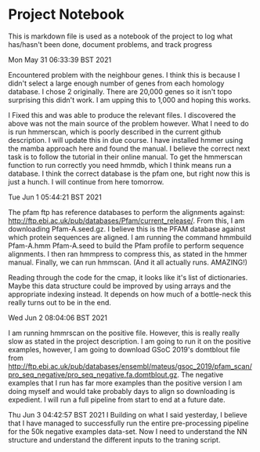 # Project Notebook

This is markdown file is used as a notebook of the project to log what has/hasn't been done, document problems, and track progress

Mon May 31 06:33:39 BST 2021

Encountered problem with the neighbour genes. I think this is because I didn't select a large enough number of genes from each homology database. I chose 2 originally. There are 20,000 genes so it isn't topo surprising this didn't work. I am upping this to 1,000 and hoping this works.

I Fixed this and was able to produce the relevant files. I discovered the above was not the main source of the problem however. What I need to do is run hmmerscan, which is poorly described in the current github description. I will update this in due course. I have installed hmmer using the mamba approach here and found the manual. I believe the correct next task is to follow the tutorial in their online manual. To get the hmmerscan function to run correctly you need hmmdb, which I think means run a database. I think the correct database is the pfam one, but right now this is just a hunch. I will continue from here tomorrow.

Tue Jun  1 05:44:21 BST 2021

The pfam ftp has reference databases to perform the alignments against: http://ftp.ebi.ac.uk/pub/databases/Pfam/current_release/.
From this, I am downloading Pfam-A.seed.gz. I believe this is the PFAM database against which protein sequences are aligned. I am running the command hmmbuild Pfam-A.hmm Pfam-A.seed to build the Pfam profile to perform sequence alignments. I then ran hmmpress to compress this, as stated in the hmmer manual. Finally, we can run hmmscan. (And it all actually runs. AMAZING!)

Reading through the code for the cmap, it looks like it's list of dictionaries. Maybe this data structure could be improved by using arrays and the appropriate indexing instead. It depends on how much of a bottle-neck this really turns out to be in the end.

Wed Jun  2 08:04:06 BST 2021

I am running hmmrscan on the positive file. However, this is really really slow as stated in the project description. I am going to run it on the positive examples, however, I am going to download GSoC 2019's domtblout file from http://ftp.ebi.ac.uk/pub/databases/ensembl/mateus/gsoc_2019/pfam_scan/pro_seq_negative/pro_seq_negative.fa.domtblout.gz. The negative examples that I run has far more examples than the positive version I am doing myself and would take probably days to align so downloading is expedient. I will run a full pipeline from start to end at a future date.

Thu Jun  3 04:42:57 BST 2021
I Building on what I said yesterday, I believe that I have managed to successfully run the entire pre-processing pipeline for the 50k negative examples data-set. Now I need to understand the NN structure and understand the different inputs to the traning script. 
